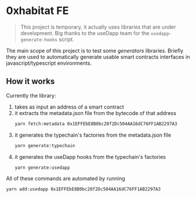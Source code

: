 # 0xhabitat FE

> This project is temporary, it actually uses libraries that are under development. Big thanks to the useDapp team for the `usedapp-generate-hooks` script.

The main scope of this project is to test some *generators* libraries. Briefly they are used to automatically generate usable smart contracts interfaces in javascript/typescript environments.


## How it works
Currently the library:
1. takes as input an address of a smart contract
2. it extracts the metadata.json file from the bytecode of that address
    ```bash
    yarn fetch:metadata 0x1EFFEbE8B0bc20f2Dc504AA16dC76FF1AB2297A3
    ```
3. it generates the typechain's factories from the metadata.json file
    ```bash
    yarn generate:typechain
    ```
4. it generates the useDapp hooks from the typechain's factories
    ```bash
    yarn generate:usedapp
    ```
All of these commands are automated by running
```bash
yarn add:usedapp 0x1EFFEbE8B0bc20f2Dc504AA16dC76FF1AB2297A3
```
